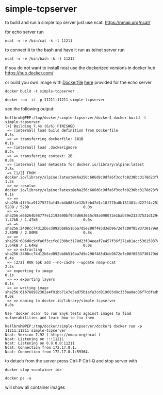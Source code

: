 # simple-tcpserver

to build and run a simple tcp server just use ncat. https://nmap.org/ncat/

for echo server run

	ncat -v -e /bin/cat -k -l 11211

to connect it to the bash and have it run as telnet server run

	ncat -v -e /bin/bash -k -l 11212

if you do not want to install ncat use the dockerized versions in docker hub https://hub.docker.com/

or build you own image with [Dockerfile](./docker/Dockerfile) [here](./docker) provided for the echo server

	docker build -t simple-tcpserver .
	
	docker run -it -p 11211:11211 simple-tcpserver

see the following output:

	hellbruh@PEP:/tmp/docker/simple-tcpserver/docker$ docker build -t simple-tcpserver .
	[+] Building 7.4s (6/6) FINISHED
	 => [internal] load build definition from Dockerfile                                                               0.3s
	 => => transferring dockerfile: 181B                                                                               0.1s
	 => [internal] load .dockerignore                                                                                  0.2s
	 => => transferring context: 2B                                                                                    0.0s
	 => [internal] load metadata for docker.io/library/alpine:latest                                                   2.8s
	 => [1/2] FROM docker.io/library/alpine:latest@sha256:686d8c9dfa6f3ccfc8230bc3178d23f84eeaf7e457f36f271ab1acc5301  1.5s
	 => => resolve docker.io/library/alpine:latest@sha256:686d8c9dfa6f3ccfc8230bc3178d23f84eeaf7e457f36f271ab1acc5301  0.1s
	 => => sha256:4ff3ca91275773af45cb4b0834e12b7eb47d1c18f770a0b151381cd227f4c253 528B / 528B                         0.0s
	 => => sha256:e66264b98777e12192600bf9b4d663655c98a090072e1bab49e233d7531d1294 1.47kB / 1.47kB                     0.0s
	 => => sha256:2408cc74d12b6cd092bb8b516ba7d5e290f485d3eb9672efc00f0583730179e8 2.80MB / 2.80MB                     0.8s
	 => => sha256:686d8c9dfa6f3ccfc8230bc3178d23f84eeaf7e457f36f271ab1acc53015037c 1.64kB / 1.64kB                     0.0s
	 => => extracting sha256:2408cc74d12b6cd092bb8b516ba7d5e290f485d3eb9672efc00f0583730179e8                          0.4s
	 => [2/2] RUN apk add --no-cache --update nmap-ncat                                                                2.4s
	 => exporting to image                                                                                             0.1s
	 => => exporting layers                                                                                            0.1s
	 => => writing image sha256:61b788982302a4f81bb71e7e5ad75b1efa3cd019603d8c333aa0ac86f7c0fed9                       0.0s
	 => => naming to docker.io/library/simple-tcpserver                                                                0.0s

	Use 'docker scan' to run Snyk tests against images to find vulnerabilities and learn how to fix them
	
	hellbruh@PEP:/tmp/docker/simple-tcpserver/docker$ docker run -p 11211:11211 simple-tcpserver
	Ncat: Version 7.92 ( https://nmap.org/ncat )
	Ncat: Listening on :::11211
	Ncat: Listening on 0.0.0.0:11211
	Ncat: Connection from 172.17.0.1.
	Ncat: Connection from 172.17.0.1:59364.
	
to detach from the server press Ctrl-P Ctrl-Q and stop server with 

	docker stop <container id>

	docker ps -a
	
will show all container images
